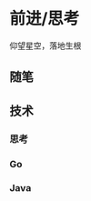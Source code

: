 # 前进/思考

<!---
0xff-zero/0xff-zero is a ✨ special ✨ repository because its `README.md` (this file) appears on your GitHub profile.
You can click the Preview link to take a look at your changes.
--->
仰望星空，落地生根
## 随笔


## 技术

### 思考

### Go

### Java
